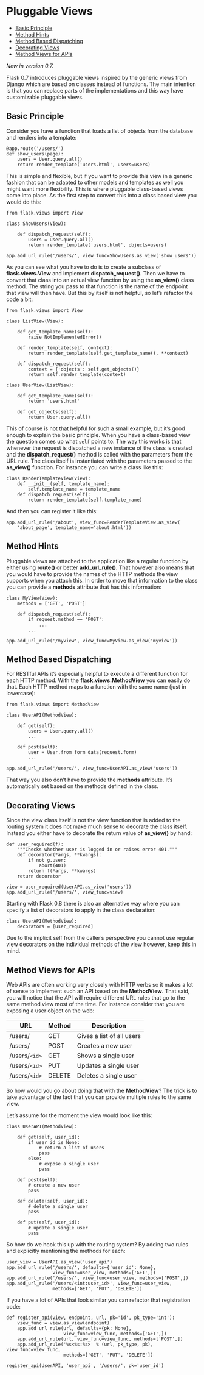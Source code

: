 # Pluggable Views

- [Basic Principle](#basic-principle)
- [Method Hints](#method-hints)
- [Method Based Dispatching](#method-based-dispatching)
- [Decorating Views](#decorating-views)
- [Method Views for APIs](#method-views-for-apis)

_New in version 0.7._

Flask 0.7 introduces pluggable views inspired by the generic views from Django which are based on classes instead of functions. The main intention is that you can replace parts of the implementations and this way have customizable pluggable views.

<a name="basic-principle"></a>
## Basic Principle

Consider you have a function that loads a list of objects from the database and renders into a template:

    @app.route('/users/')
    def show_users(page):
        users = User.query.all()
        return render_template('users.html', users=users)

This is simple and flexible, but if you want to provide this view in a generic fashion that can be adapted to other models and templates as well you might want more flexibility. This is where pluggable class-based views come into place. As the first step to convert this into a class based view you would do this:

    from flask.views import View

    class ShowUsers(View):

        def dispatch_request(self):
            users = User.query.all()
            return render_template('users.html', objects=users)

    app.add_url_rule('/users/', view_func=ShowUsers.as_view('show_users'))

As you can see what you have to do is to create a subclass of __flask.views.View__ and implement __dispatch_request()__. Then we have to convert that class into an actual view function by using the __as_view()__ class method. The string you pass to that function is the name of the endpoint that view will then have. But this by itself is not helpful, so let’s refactor the code a bit:

    from flask.views import View

    class ListView(View):

        def get_template_name(self):
            raise NotImplementedError()

        def render_template(self, context):
            return render_template(self.get_template_name(), **context)

        def dispatch_request(self):
            context = {'objects': self.get_objects()}
            return self.render_template(context)

    class UserView(ListView):

        def get_template_name(self):
            return 'users.html'

        def get_objects(self):
            return User.query.all()

This of course is not that helpful for such a small example, but it’s good enough to explain the basic principle. When you have a class-based view the question comes up what `self` points to. The way this works is that whenever the request is dispatched a new instance of the class is created and the __dispatch_request()__ method is called with the parameters from the URL rule. The class itself is instantiated with the parameters passed to the __as_view()__ function. For instance you can write a class like this:

    class RenderTemplateView(View):
        def __init__(self, template_name):
            self.template_name = template_name
        def dispatch_request(self):
            return render_template(self.template_name)

And then you can register it like this:

    app.add_url_rule('/about', view_func=RenderTemplateView.as_view(
        'about_page', template_name='about.html'))

<a name="method-hints"></a>
## Method Hints

Pluggable views are attached to the application like a regular function by either using **route()** or better **add_url_rule()**. That however also means that you would have to provide the names of the HTTP methods the view supports when you attach this. In order to move that information to the class you can provide a **methods** attribute that has this information:

    class MyView(View):
        methods = ['GET', 'POST']

        def dispatch_request(self):
            if request.method == 'POST':
                ...
            ...

    app.add_url_rule('/myview', view_func=MyView.as_view('myview'))

<a name="method-based-dispatching"></a>
## Method Based Dispatching

For RESTful APIs it’s especially helpful to execute a different function for each HTTP method. With the **flask.views.MethodView** you can easily do that. Each HTTP method maps to a function with the same name (just in lowercase):

    from flask.views import MethodView

    class UserAPI(MethodView):

        def get(self):
            users = User.query.all()
            ...

        def post(self):
            user = User.from_form_data(request.form)
            ...

    app.add_url_rule('/users/', view_func=UserAPI.as_view('users'))

That way you also don’t have to provide the **methods** attribute. It’s automatically set based on the methods defined in the class.

<a name="decorating-views"></a>
## Decorating Views

Since the view class itself is not the view function that is added to the routing system it does not make much sense to decorate the class itself. Instead you either have to decorate the return value of **as_view()** by hand:

    def user_required(f):
        """Checks whether user is logged in or raises error 401."""
        def decorator(*args, **kwargs):
            if not g.user:
                abort(401)
            return f(*args, **kwargs)
        return decorator

    view = user_required(UserAPI.as_view('users'))
    app.add_url_rule('/users/', view_func=view)

Starting with Flask 0.8 there is also an alternative way where you can specify a list of decorators to apply in the class declaration:

    class UserAPI(MethodView):
        decorators = [user_required]

Due to the implicit self from the caller’s perspective you cannot use regular view decorators on the individual methods of the view however, keep this in mind.

<a name="method-views-for-apis"></a>
## Method Views for APIs

Web APIs are often working very closely with HTTP verbs so it makes a lot of sense to implement such an API based on the **MethodView**. That said, you will notice that the API will require different URL rules that go to the same method view most of the time. For instance consider that you are exposing a user object on the web:

URL | Method | Description
----|--------|------------
/users/ | GET | Gives a list of all users
/users/ | POST | Creates a new user
/users/`<id>` | GET | Shows a single user
/users/`<id>` | PUT | Updates a single user
/users/`<id>` | DELETE | Deletes a single user

So how would you go about doing that with the **MethodView**? The trick is to take advantage of the fact that you can provide multiple rules to the same view.

Let’s assume for the moment the view would look like this:

    class UserAPI(MethodView):

        def get(self, user_id):
            if user_id is None:
                # return a list of users
                pass
            else:
                # expose a single user
                pass

        def post(self):
            # create a new user
            pass

        def delete(self, user_id):
            # delete a single user
            pass

        def put(self, user_id):
            # update a single user
            pass

So how do we hook this up with the routing system? By adding two rules and explicitly mentioning the methods for each:

    user_view = UserAPI.as_view('user_api')
    app.add_url_rule('/users/', defaults={'user_id': None},
                     view_func=user_view, methods=['GET',])
    app.add_url_rule('/users/', view_func=user_view, methods=['POST',])
    app.add_url_rule('/users/<int:user_id>', view_func=user_view,
                     methods=['GET', 'PUT', 'DELETE'])

If you have a lot of APIs that look similar you can refactor that registration code:

    def register_api(view, endpoint, url, pk='id', pk_type='int'):
        view_func = view.as_view(endpoint)
        app.add_url_rule(url, defaults={pk: None},
                         view_func=view_func, methods=['GET',])
        app.add_url_rule(url, view_func=view_func, methods=['POST',])
        app.add_url_rule('%s<%s:%s>' % (url, pk_type, pk), view_func=view_func,
                         methods=['GET', 'PUT', 'DELETE'])

    register_api(UserAPI, 'user_api', '/users/', pk='user_id')
